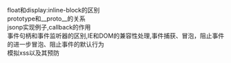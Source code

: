 float和display:inline-block的区别  
prototype和__proto__的关系  
jsonp实现例子,callback的作用  
事件句柄和事件监听器的区别,IE和DOM的兼容性处理,事件捕获、冒泡，阻止事件的进一步冒泡、阻止事件的默认行为   
模拟xss以及其预防     
